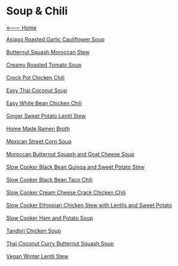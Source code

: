# Soup & Chili

[<--- Home](../about.md)

[Asiago Roasted Garlic Cauliflower Soup](./asiago-roasted-garlic-cauliflower-soup.md)<br><br>
[Butternut Squash Moroccan Stew](./butternut-squash-moroccan-stew.md)<br><br>
[Creamy Roasted Tomato Soup](./creamy-roasted-tomato-soup.md)<br><br>
[Crock Pot Chicken Chili](./crock-pot-chicken-chili.md)<br><br>
[Easy Thai Coconut Soup](./easy-thai-coconut-soup.md)<br><br>
[Easy White Bean Chicken Chili](./easy-white-bean-chicken-chili.md)<br><br>
[Ginger Sweet Potato Lentil Stew](./ginger-sweet-potato-lentil-stew.md)<br><br>
[Home Made Ramen Broth](./home-made-ramen-broth.md)<br><br>
[Mexican Street Corn Soup](./mexican-street-corn-soup.md)<br><br>
[Moroccan Butternut Squash and Goat Cheese Soup](./moroccan-butternut-squash-and-goat-cheese-soup.md)<br><br>
[Slow Cooker Black Bean Quinoa and Sweet Potato Stew](./slow-cooker-black-bean-quinoa-and-sweet-potato-stew.md)<br><br>
[Slow Cooker Black Bean Taco Chili](./slow-cooker-black-bean-taco-chili.md)<br><br>
[Slow Cooker Cream Cheese Crack Chicken Chili](./slow-cooker-cream-cheese-crack-chicken-chili.md)<br><br>
[Slow Cooker Ethiopian Chicken Stew with Lentils and Sweet Potato](./slow-cooker-ethiopian-chicken-stew-with-lentils-and-sweet-potato.md)<br><br>
[Slow Cooker Ham and Potato Soup](./slow-cooker-ham-and-potato-soup.md)<br><br>
[Tandori Chicken Soup](./tandori-chicken-soup.md)<br><br>
[Thai Coconut Curry Butternut Squash Soup](./thai-coconut-curry-butternut-squash-soup.md)<br><br>
[Vegan Winter Lentil Stew](./vegan-winter-lentil-stew.md)<br><br>
